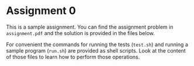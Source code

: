 # Assignment 0

This is a sample assignment. You can find the assignment problem in
`assignment.pdf` and the solution is provided in the files below.

For convenient the commands for running the tests (`test.sh`) and running a
sample program (`run.sh`) are provided as shell scripts. Look at the content of
those files to learn how to perform those operations.

